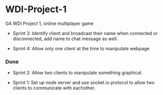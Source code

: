 # WDI-Project-1
GA WDI Project 1, online multiplayer game

* Sprint 3:
Identify client and broadcast their name when connected or disconnected, add name to chat message as well.

* Sprint 4:
Allow only one client at the time to manipulate webpage


### Done 

* Sprint 2:
Allow two clients to manipulate something graphical.

* Sprint 1:
Set up node server and use socket.io protocol to allow two clients to communicate with eachother.